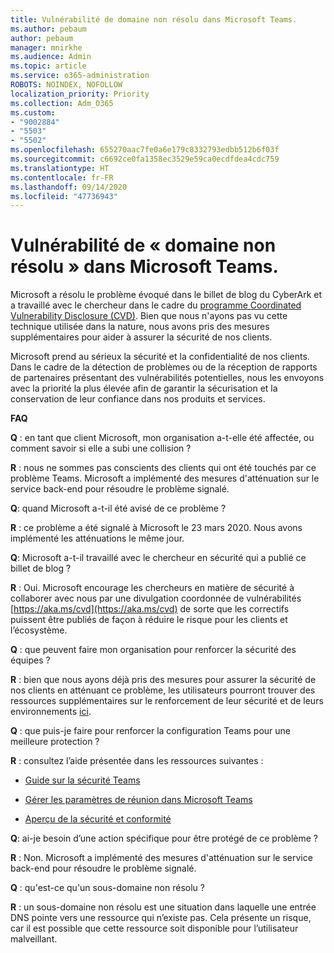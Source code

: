 ```yaml
---
title: Vulnérabilité de domaine non résolu dans Microsoft Teams.
ms.author: pebaum
author: pebaum
manager: mnirkhe
ms.audience: Admin
ms.topic: article
ms.service: o365-administration
ROBOTS: NOINDEX, NOFOLLOW
localization_priority: Priority
ms.collection: Adm_O365
ms.custom:
- "9002884"
- "5503"
- "5502"
ms.openlocfilehash: 655270aac7fe0a6e179c8332793edbb512b6f03f
ms.sourcegitcommit: c6692ce0fa1358ec3529e59ca0ecdfdea4cdc759
ms.translationtype: HT
ms.contentlocale: fr-FR
ms.lasthandoff: 09/14/2020
ms.locfileid: "47736943"
---
```

# <a name="microsoft-teams-dangling-domain-vulnerability"></a>Vulnérabilité de « domaine non résolu » dans Microsoft Teams.

Microsoft a résolu le problème évoqué dans le billet de blog du CyberArk et a travaillé avec le chercheur dans le cadre du [programme Coordinated Vulnerability Disclosure (CVD)](https://aka.ms/cvd). Bien que nous n'ayons pas vu cette technique utilisée dans la nature, nous avons pris des mesures supplémentaires pour aider à assurer la sécurité de nos clients.

Microsoft prend au sérieux la sécurité et la confidentialité de nos clients. Dans le cadre de la détection de problèmes ou de la réception de rapports de partenaires présentant des vulnérabilités potentielles, nous les envoyons avec la priorité la plus élevée afin de garantir la sécurisation et la conservation de leur confiance dans nos produits et services.

**FAQ**

**Q** : en tant que client Microsoft, mon organisation a-t-elle été affectée, ou comment savoir si elle a subi une collision ?

**R** : nous ne sommes pas conscients des clients qui ont été touchés par ce problème Teams. Microsoft a implémenté des mesures d'atténuation sur le service back-end pour résoudre le problème signalé.

**Q**: quand Microsoft a-t-il été avisé de ce problème ?

**R** : ce problème a été signalé à Microsoft le 23 mars 2020. Nous avons implémenté les atténuations le même jour.

**Q**: Microsoft a-t-il travaillé avec le chercheur en sécurité qui a publié ce billet de blog ?

**R** : Oui. Microsoft encourage les chercheurs en matière de sécurité à collaborer avec nous par une divulgation coordonnée de vulnérabilités [https://aka.ms/cvd](https://aka.ms/cvd) de sorte que les correctifs puissent être publiés de façon à réduire le risque pour les clients et l’écosystème.  

**Q** : que peuvent faire mon organisation pour renforcer la sécurité des équipes ?  

**R** : bien que nous ayons déjà pris des mesures pour assurer la sécurité de nos clients en atténuant ce problème, les utilisateurs pourront trouver des ressources supplémentaires sur le renforcement de leur sécurité et de leurs environnements [ici](https://www.microsoft.com/microsoft-365/blog/2020/04/06/it-professionals-privacy-security-microsoft-teams/).  

**Q** : que puis-je faire pour renforcer la configuration Teams pour une meilleure protection ?

**R** : consultez l’aide présentée dans les ressources suivantes : 

- [Guide sur la sécurité Teams](https://docs.microsoft.com/microsoftteams/teams-security-guide)

- [Gérer les paramètres de réunion dans Microsoft Teams](https://docs.microsoft.com/microsoftteams/meeting-settings-in-teams)

- [Aperçu de la sécurité et conformité](https://docs.microsoft.com/microsoftteams/security-compliance-overview)

**Q**: ai-je besoin d’une action spécifique pour être protégé de ce problème ?

**R** : Non. Microsoft a implémenté des mesures d'atténuation sur le service back-end pour résoudre le problème signalé.

**Q** : qu'est-ce qu'un sous-domaine non résolu ?

**R** : un sous-domaine non résolu est une situation dans laquelle une entrée DNS pointe vers une ressource qui n’existe pas.  Cela présente un risque, car il est possible que cette ressource soit disponible pour l’utilisateur malveillant.
